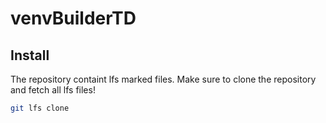 # venvBuilderTD

## Install 

The repository containt lfs marked files. Make sure to clone the repository and fetch all lfs files!
```bash
git lfs clone
```
